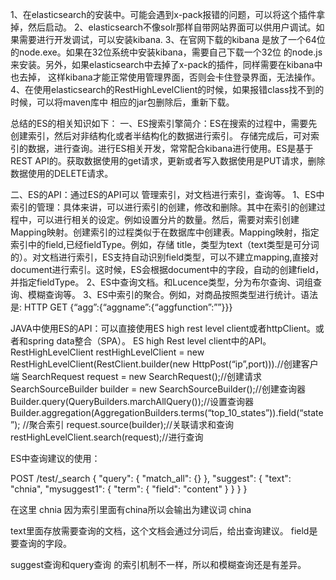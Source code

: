 1、在elasticsearch的安装中。可能会遇到x-pack报错的问题，可以将这个插件拿掉，然后启动。
2、elasticsearch不像solr那样自带网站界面可以供用户调试。如果需要进行开发调试，可以安装kibana.
3、在官网下载的kibana 是放了一个64位的node.exe。如果在32位系统中安装kibana，需要自己下载一个32位
的node.js来安装。另外，如果elasticsearch中去掉了x-pack的插件，同样需要在kibana中也去掉，
这样kibana才能正常使用管理界面，否则会卡住登录界面，无法操作。
4、在使用elasticsearch的RestHighLevelClient的时候，如果报错class找不到的时候，可以将maven库中
相应的jar包删除后，重新下载。


总结的ES的相关知识如下：
一、ES搜索引擎简介：ES在搜索的过程中，需要先创建索引，然后对非结构化或者半结构化的数据进行索引。 存储完成后，可对索引的数据，进行查询。进行ES相关开发，常常配合kibana进行使用。ES是基于REST API的。获取数据使用的get请求，更新或者写入数据使用是PUT请求，删除数据使用的DELETE请求。

二、ES的API：通过ES的API可以 管理索引，对文档进行索引，查询等。
1、ES中索引的管理：具体来讲，可以进行索引的创建，修改和删除。其中在索引的创建过程中，可以进行相关的设定。例如设置分片的数量。然后，需要对索引创建Mapping映射。创建索引的过程类似于在数据库中创建表。Mapping映射，指定索引中的field,已经fieldType。例如，存储 title，类型为text（text类型是可分词的）。对文档进行索引，ES支持自动识别field类型，可以不建立mapping,直接对document进行索引。这时候，ES会根据document中的字段，自动的创建field，并指定fieldType。
2、ES中查询文档。和Lucence类型，分为布尔查询、词组查询、模糊查询等。
3、ES中索引的聚合。例如，对商品按照类型进行统计。语法是:
HTTP GET {“agg”:{“aggname”:{“aggfunction”:””}}}


JAVA中使用ES的API：可以直接使用ES high rest level client或者httpClient。或者和spring data整合（SPA）。
ES high Rest level client中的API。 
RestHighLevelClient  restHighLevelClient =
new RestHighLevelClient(RestClient.builder(new HttpPost(“ip”,port))).//创建客户端
SearchRequest  request = new SearchRequest();//创建请求
SearchSourceBuilder builder = new SearchSourceBuilder();//创建查询器
Builder.query(QueryBuilders.marchAllQuery());//设置查询器
Builder.aggregation(AggregationBuilders.terms(“top_10_states”)).field(“state”);
//聚合索引
request.source(builder);//关联请求和查询
restHighLevelClient.search(request);//进行查询






ES中查询建议的使用：

POST /test/_search
{
  "query": {
    "match_all": {}
  },
  "suggest": {
    "text": "chnia",
    "mysuggest1": {
      "term": {
        "field": "content"
      }
    }
  }
}

在这里 chnia 因为索引里面有china所以会输出为建议词 china


text里面存放需要查询的文档，这个文档会通过分词后，给出查询建议。
field是要查询的字段。

suggest查询和query查询 的索引机制不一样，所以和模糊查询还是有差异。








